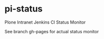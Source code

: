 # pi-status
Plone Intranet Jenkins CI Status Monitor

See branch gh-pages for actual status monitor

